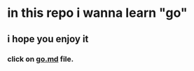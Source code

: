 # in this repo i wanna learn "go" 
## i hope you enjoy it
### click on [go.md](/https://github.com/shahabnasiri/go/blob/main/go.md) file.
